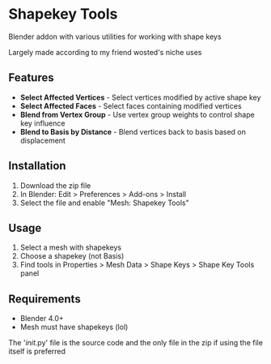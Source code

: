 # Shapekey Tools

Blender addon with various utilities for working with shape keys

Largely made according to my friend wosted's niche uses

## Features

- **Select Affected Vertices** - Select vertices modified by active shape key
- **Select Affected Faces** - Select faces containing modified vertices  
- **Blend from Vertex Group** - Use vertex group weights to control shape key influence
- **Blend to Basis by Distance** - Blend vertices back to basis based on displacement

## Installation

1. Download the zip file
2. In Blender: Edit > Preferences > Add-ons > Install
3. Select the file and enable "Mesh: Shapekey Tools"

## Usage

1. Select a mesh with shapekeys
2. Choose a shapekey (not Basis)
3. Find tools in Properties > Mesh Data > Shape Keys > Shape Key Tools panel

## Requirements

- Blender 4.0+
- Mesh must have shapekeys (lol)

The '_init_.py' file is the source code and the only file in the zip if using the file itself is preferred
